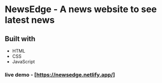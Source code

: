 # NewsEdge - A news website to see latest news
## Built with
- HTML
- CSS
- JavaScript
### live demo - [https://newsedge.netlify.app/]
